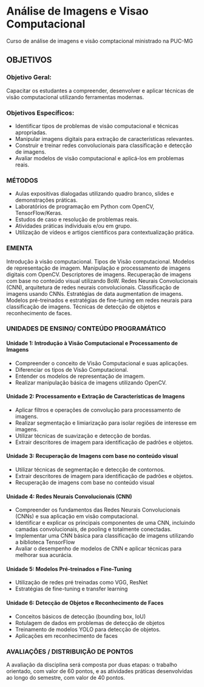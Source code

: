# Análise de Imagens e Visao Computacional
Curso de análise de imagens e visão comptacional ministrado na PUC-MG


## OBJETIVOS

### Objetivo Geral:​
Capacitar os estudantes a compreender, desenvolver e aplicar técnicas de visão computacional utilizando
ferramentas modernas.

### Objetivos Específicos:

* Identificar tipos de problemas de visão computacional e técnicas apropriadas.
* Manipular imagens digitais para extração de características relevantes.
* Construir e treinar redes convolucionais para classificação e detecção de imagens.
* Avaliar modelos de visão computacional e aplicá-los em problemas reais.

### MÉTODOS

* Aulas expositivas dialogadas utilizando quadro branco, slides e demonstrações práticas.
* Laboratórios de programação em Python com OpenCV, TensorFlow/Keras.
* Estudos de caso e resolução de problemas reais.
* Atividades práticas individuais e/ou em grupo.
* Utilização de vídeos e artigos científicos para contextualização prática.

### EMENTA
Introdução à visão computacional. Tipos de Visão computacional. Modelos de representação de imagem. Manipulação e processamento de imagens digitais com OpenCV. Descriptores de imagens. Recuperação de imagens com base no conteúdo visual utilizando BoW. Redes Neurais Convolucionais (CNN), arquitetura de redes neurais convolucionais. Classificação de imagens usando CNNs. Estratégias de data augmentation de imagens. Modelos pré-treinados e estratégias de fine-tuning em redes neurais para classificação de imagens. Técnicas de detecção de objetos e reconhecimento de faces.

### UNIDADES DE ENSINO/ CONTEÚDO PROGRAMÁTICO

#### Unidade 1: Introdução à Visão Computacional e Processamento de Imagens

* Compreender o conceito de Visão Computacional e suas aplicações.
* Diferenciar os tipos de Visão Computacional.
* Entender os modelos de representação de imagem.
* Realizar manipulação básica de imagens utilizando OpenCV.

#### Unidade 2: Processamento e Extração de Características de Imagens

* Aplicar filtros e operações de convolução para processamento de imagens.
* Realizar segmentação e limiarização para isolar regiões de interesse em imagens.
* Utilizar técnicas de suavização e detecção de bordas.
* Extrair descritores de imagem para identificação de padrões e objetos.

#### Unidade 3: Recuperação de Imagens com base no conteúdo visual

* Utilizar técnicas de segmentação e detecção de contornos.
* Extrair descritores de imagem para identificação de padrões e objetos.
* Recuperação de imagens com base no conteúdo visual

#### Unidade 4: Redes Neurais Convolucionais (CNN)

* Compreender os fundamentos das Redes Neurais Convolucionais (CNNs) e sua aplicação em visão computacional.
* Identificar e explicar os principais componentes de uma CNN, incluindo camadas convolucionais, de pooling e totalmente conectadas.
* Implementar uma CNN básica para classificação de imagens utilizando a biblioteca TensorFlow
* Avaliar o desempenho de modelos de CNN e aplicar técnicas para melhorar sua acurácia.

#### Unidade 5: Modelos Pré-treinados e Fine-Tuning

* Utilização de redes pré treinadas como VGG, ResNet
* Estratégias de fine-tuning e transfer learning

#### Unidade 6: Detecção de Objetos e Reconhecimento de Faces

* Conceitos básicos de detecção (bounding box, IoU)
* Rotulagem de dados em problemas de detecção de objetos
* Treinamento de modelos YOLO para detecção de objetos.
* Aplicações em reconhecimento de faces

### AVALIAÇÕES / DISTRIBUIÇÃO DE PONTOS
A avaliação da disciplina será composta por duas etapas: o trabalho orientado, com valor de 60 pontos, e as atividades práticas desenvolvidas ao longo do semestre, com valor de 40 pontos.